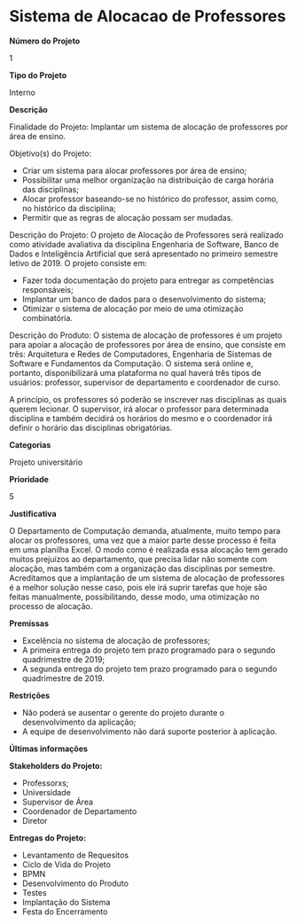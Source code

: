 # Sistema de Alocacao de Professores

**Número do Projeto**

1


**Tipo do Projeto** 

Interno


**Descrição**

Finalidade do Projeto: 
Implantar um sistema de alocação de professores por área de ensino. 

Objetivo(s) do Projeto: 
- Criar um sistema para alocar professores por área de ensino; 
- Possibilitar uma melhor organização na distribuição de carga horária das disciplinas; 
- Alocar professor baseando-se no histórico do professor, assim como, no histórico da disciplina; 
- Permitir que as regras de alocação possam ser mudadas. 

Descrição do Projeto: 
O projeto de Alocação de Professores será realizado como atividade avaliativa da disciplina Engenharia de Software, Banco de Dados e Inteligência Artificial que será apresentado no primeiro semestre letivo de 2019. O projeto consiste em: 
- Fazer toda documentação do projeto para entregar as competências responsáveis; 
- Implantar um banco de dados para o desenvolvimento do sistema; 
- Otimizar o sistema de alocação por meio de uma otimização combinatória. 

Descrição do Produto: 
O sistema de alocação de professores é um projeto para apoiar a alocação de professores por área de ensino, que consiste em três: Arquitetura e Redes de Computadores, Engenharia de Sistemas de Software e Fundamentos da Computação. O sistema será online e, portanto, disponibilizará uma plataforma no qual haverá três tipos de usuários: professor, supervisor de departamento e coordenador de curso. 

A princípio, os professores só poderão se inscrever nas disciplinas as quais querem lecionar. O supervisor, irá alocar o professor para determinada disciplina e também decidirá os horários do mesmo e o coordenador irá definir o horário das disciplinas obrigatórias. 


**Categorias**

Projeto universitário

**Prioridade**

5

**Justificativa**

O Departamento de Computação demanda, atualmente, muito tempo para alocar os professores, uma vez que a maior parte desse processo é feita em uma planilha Excel. O modo como é realizada essa alocação tem gerado muitos prejuízos ao departamento, que precisa lidar não somente com alocação, mas também com a organização das disciplinas por semestre. 
Acreditamos que a implantação de um sistema de alocação de professores é a melhor solução nesse caso, pois ele irá suprir tarefas que hoje são feitas manualmente, possibilitando, desse modo, uma otimização no processo de alocação.


**Premissas**

- Excelência no sistema de alocação de professores; 
- A primeira entrega do projeto tem prazo programado para o segundo quadrimestre de 2019; 
- A segunda entrega do projeto tem prazo programado para o segundo quadrimestre de 2019.


**Restrições**

- Não poderá se ausentar o gerente do projeto durante o desenvolvimento da aplicação; 
- A equipe de desenvolvimento não dará suporte posterior à aplicação.


**Últimas informações**

**Stakeholders do Projeto:**
- Professorxs; 
- Universidade 
- Supervisor de Área 
- Coordenador de Departamento 
- Diretor 


**Entregas do Projeto:**

- Levantamento de Requesitos 
- Ciclo de Vida do Projeto 
- BPMN 
- Desenvolvimento do Produto 
- Testes 
- Implantação do Sistema 
- Festa do Encerramento 
